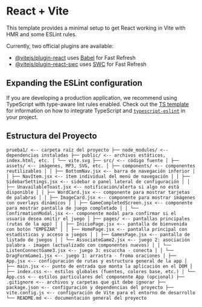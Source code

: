 # React + Vite

This template provides a minimal setup to get React working in Vite with HMR and some ESLint rules.

Currently, two official plugins are available:

- [@vitejs/plugin-react](https://github.com/vitejs/vite-plugin-react/blob/main/packages/plugin-react) uses [Babel](https://babeljs.io/) for Fast Refresh
- [@vitejs/plugin-react-swc](https://github.com/vitejs/vite-plugin-react/blob/main/packages/plugin-react-swc) uses [SWC](https://swc.rs/) for Fast Refresh

## Expanding the ESLint configuration

If you are developing a production application, we recommend using TypeScript with type-aware lint rules enabled. Check out the [TS template](https://github.com/vitejs/vite/tree/main/packages/create-vite/template-react-ts) for information on how to integrate TypeScript and [`typescript-eslint`](https://typescript-eslint.io) in your project.

## Estructura del Proyecto
``` prueba1/ <-- carpeta raíz del proyecto ├── node_modules/ <-- dependencias instaladas ├── public/ <-- archivos estáticos, index.html, etc. │ └── vite.svg ├── src/ <-- código fuente │ ├── assets/ <-- imágenes, MP3, SVG, etc. │ ├── components/ <-- componentes reutilizables │ │ ├── BottomNav.jsx <-- barra de navegación inferior │ │ ├── NavItem.jsx <-- ítem individual del menú de navegación │ │ ├── SidebarSettings.jsx <-- sidebar o panel lateral de configuración │ │ ├── UnavailableToast.jsx <-- notificación/alerta si algo no está disponible │ │ ├── WordCard.jsx <-- componente para mostrar tarjetas de palabras │ │ ├── ImageCard.jsx <-- componente para mostrar imágenes con overlays dinámicos │ │ ├── GameCompletedScreen.jsx <-- componente para mostrar pantalla de juego completado │ │ └── ConfirmationModal.jsx <-- componente modal para confirmar si el usuario desea omitir el juego │ ├── pages/ <-- pantallas principales (rutas de la app) │ │ ├── InicioPage.jsx <-- pantalla de bienvenida con botón "EMPEZAR" │ │ ├── HomePage.jsx <-- pantalla principal con estadísticas y acceso a juegos │ │ ├── GamesPage.jsx <-- pantalla de listado de juegos │ │ └── AssociateGame2.jsx <-- juego 2: asociación palabra - imagen (actualizado con componentes nuevos) │ │ └── ListenConnectGame3.jsx <-- juego 3: escuccha - conecta │ │ └── DragFormGame1.jsx <-- juego 1: arrastra - froma oraciones │ ├── App.jsx <-- configuración de rutas y estructura general de la app │ ├── main.jsx <-- punto de entrada que monta la aplicación en el DOM │ ├── index.css <-- estilos globales (fuentes, colores base, etc.) │ └── App.css <-- estilos particulares del componente App (opcional) ├── .gitignore <-- archivos y carpetas que git debe ignorar ├── package.json <-- configuración y dependencias del proyecto ├── vite.config.js <-- configuración de Vite para el entorno de desarrollo └── README.md <-- documentación general del proyecto ```


